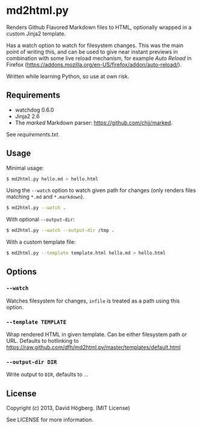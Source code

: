 md2html.py
==========

Renders Github Flavored Markdown files to HTML, optionally wrapped in a custom
Jinja2 template.

Has a watch option to watch for filesystem changes. This was the main point of
writing this, and can be used to give near instant previews in combination with
some live reload mechanism, for example _Auto Reload_ in Firefox
(https://addons.mozilla.org/en-US/firefox/addon/auto-reload/).

Written while learning Python, so use at own risk.

Requirements
------------

* watchdog 0.6.0
* Jinja2 2.6
* The _marked_ Markdown parser: https://github.com/chjj/marked.

See _requirements.txt_.

Usage
-----

Minimal usage:

```bash
$ md2html.py hello.md > hello.html
```

Using the `--watch` option to watch given path for changes (only renders files
matching `*.md` and `*.markdown`).

```bash
$ md2html.py --watch .
```

With optional `--output-dir`:

```bash
$ md2html.py --watch --output-dir /tmp .
```

With a custom template file:

```bash
$ md2html.py --template template.html hello.md > hello.html
```

Options
-------

### `--watch`

Watches filesystem for changes, `infile` is treated as a path using this option.

### `--template TEMPLATE`

Wrap rendered HTML in given template. Can be either filesystem path or URL.
Defaults to hotlinking to
https://raw.github.com/dfh/md2html.py/master/templates/default.html

### `--output-dir DIR`

Write output to `DIR`, defaults to `.`.

License
-------

Copyright (c) 2013, David Högberg. (MIT License)

See LICENSE for more information.
